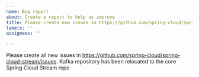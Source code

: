 ```yaml
---
name: Bug report
about: Create a report to help us improve
title: Please create new issues in https://github.com/spring-cloud/spring-cloud-stream/issues
labels: ''
assignees: ''

---
```


Please create all new issues in https://github.com/spring-cloud/spring-cloud-stream/issues. Kafka repository has been relocated to the core Spring Cloud Stream repo
